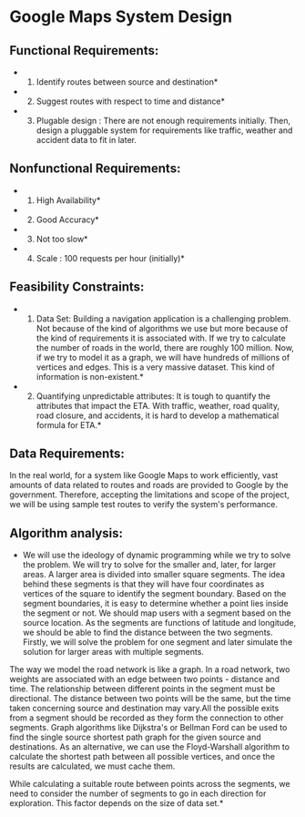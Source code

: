 # Google Maps System Design

## Functional Requirements:

* 1. Identify routes between source and destination*
* 2. Suggest routes with respect to time and distance*
* 3. Plugable design : There are not enough requirements initially. Then, design a pluggable system for requirements like traffic, weather and accident data to fit in later.


## Nonfunctional Requirements:

* 1. High Availability*
* 2. Good Accuracy*
* 3. Not too slow*
* 4. Scale : 100 requests per hour (initially)*


## Feasibility Constraints:
* 1. Data Set: Building a navigation application is a challenging problem. Not because of the kind of algorithms we use but more because of the kind of requirements it is associated with. If we try to calculate the number of roads in the world, there are roughly 100 million. Now, if we try to model it as a graph, we will have hundreds of millions of vertices and edges. This is a very massive dataset. This kind of information is non-existent.*

* 2. Quantifying unpredictable attributes: It is tough to quantify the attributes that impact the ETA. With traffic, weather, road quality, road closure, and accidents, it is hard to develop a mathematical formula for ETA.*


## Data Requirements: 
In the real world, for a system like Google Maps to work efficiently, vast amounts of data related to routes and roads are provided to Google by the government. Therefore, accepting the limitations and scope of the project, we will be using sample test routes to verify the system's performance.


## Algorithm analysis: 
* We will use the ideology of dynamic programming while we try to solve the problem. We will try to solve for the smaller and, later, for larger areas. A larger area is divided into smaller square segments. The idea behind these segments is that they will have four coordinates as vertices of the square to identify the segment boundary. Based on the segment boundaries, it is easy to determine whether a point lies inside the segment or not. We should map users with a segment based on the source location. As the segments are functions of latitude and longitude, we should be able to find the distance between the two segments. Firstly, we will solve the problem for one segment and later simulate the solution for larger areas with multiple segments.

The way we model the road network is like a graph. In a road network, two weights are associated with an edge between two points - distance and time. The relationship between different points in the segment must be directional. The distance between two points will be the same, but the time taken concerning source and destination may vary.All the possible exits from a segment should be recorded as they form the connection to other segments. Graph algorithms like Dijkstra's or Bellman Ford can be used to find the single source shortest path graph for the given source and destinations. As an alternative, we can use the Floyd-Warshall algorithm to calculate the shortest path between all possible vertices, and once the results are calculated, we must cache them. 

While calculating a suitable route between points across the segments, we need to consider the number of segments to go in each direction for exploration. This factor depends on the size of data set.*


